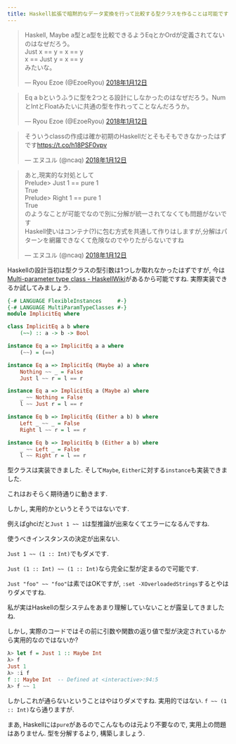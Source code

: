 ```yaml
---
title: Haskell拡張で暗黙的なデータ変換を行って比較する型クラスを作ることは可能ですが, 少なくとも私の素朴な実装は実用的ではない
---
```


<blockquote class="twitter-tweet" data-lang="ja"><p lang="ja" dir="ltr">Haskell, Maybe a型とa型を比較できるようEqとかOrdが定義されてないのはなぜだろう。<br />Just x == y = x == y<br />x == Just y = x == y<br />みたいな。</p>&mdash; Ryou Ezoe (@EzoeRyou) <a href="https://twitter.com/EzoeRyou/status/951695642555854853?ref_src=twsrc%5Etfw">2018年1月12日</a></blockquote>

<blockquote class="twitter-tweet" data-lang="ja"><p lang="ja" dir="ltr">Eq a bというふうに型を2つとる設計にしなかったのはなぜだろう。NumとIntとFloatみたいに共通の型を作れってことなんだろうか。</p>&mdash; Ryou Ezoe (@EzoeRyou) <a href="https://twitter.com/EzoeRyou/status/951700392206725120?ref_src=twsrc%5Etfw">2018年1月12日</a></blockquote>

<blockquote class="twitter-tweet" data-lang="ja"><p lang="ja" dir="ltr">そういうclassの作成は確か初期のHaskellだとそもそもできなかったはずです<a href="https://t.co/h18PSF0vpv">https://t.co/h18PSF0vpv</a></p>&mdash; エヌユル (@ncaq) <a href="https://twitter.com/ncaq/status/951705234618834944?ref_src=twsrc%5Etfw">2018年1月12日</a></blockquote>

<blockquote class="twitter-tweet" data-lang="ja"><p lang="ja" dir="ltr">あと,現実的な対処として<br />Prelude&gt; Just 1 == pure 1<br />True<br />Prelude&gt; Right 1 == pure 1<br />True<br />のようなことが可能でなので別に分解が統一されてなくても問題がないです<br />Haskell使いはコンテナ(?)に包む方式を共通して作りはしますが,分解はパターンを網羅できなくて危険なのでやりたがらないですね</p>&mdash; エヌユル (@ncaq) <a href="https://twitter.com/ncaq/status/951706757440548864?ref_src=twsrc%5Etfw">2018年1月12日</a></blockquote>

Haskellの設計当初は型クラスの型引数は1つしか取れなかったはずですが,
今は[Multi-parameter type class - HaskellWiki](https://wiki.haskell.org/Multi-parameter_type_class)があるから可能ですね.
実際実装できるか試してみましょう.

~~~hs
{-# LANGUAGE FlexibleInstances     #-}
{-# LANGUAGE MultiParamTypeClasses #-}
module ImplicitEq where

class ImplicitEq a b where
    (~~) :: a -> b -> Bool

instance Eq a => ImplicitEq a a where
    (~~) = (==)

instance Eq a => ImplicitEq (Maybe a) a where
    Nothing ~~ _ = False
    Just l ~~ r = l == r

instance Eq a => ImplicitEq a (Maybe a) where
    _ ~~ Nothing = False
    l ~~ Just r = l == r

instance Eq b => ImplicitEq (Either a b) b where
    Left _ ~~ _ = False
    Right l ~~ r = l == r

instance Eq b => ImplicitEq b (Either a b) where
    _ ~~ Left _ = False
    l ~~ Right r = l == r
~~~

型クラスは実装できました.
そして`Maybe`, `Either`に対する`instance`も実装できました.

これはおそらく期待通りに動きます.

しかし,
実用的かというとそうではないです.

例えばghciだと`Just 1 ~~ 1`は型推論が出来なくてエラーになるんですね.

使うべきインスタンスの決定が出来ない.

`Just 1 ~~ (1 :: Int)`でもダメです.

`Just (1 :: Int) ~~ (1 :: Int)`なら完全に型が定まるので可能です.

`Just "foo" ~~ "foo"`は素ではOKですが,
`:set -XOverloadedStrings`するとやはりダメですね.

私が実はHaskellの型システムをあまり理解していないことが露呈してきましたね.

しかし,
実際のコードではその前に引数や関数の返り値で型が決定されているから実用的なのではないか?

~~~hs
λ> let f = Just 1 :: Maybe Int
λ> f
Just 1
λ> :i f
f :: Maybe Int 	-- Defined at <interactive>:94:5
λ> f ~~ 1
~~~

しかしこれが通らないということはやはりダメですね.
実用的ではない.
`f ~~ (1 :: Int)`なら通りますが.

まあ,
Haskellには`pure`があるのでこんなものは元より不要なので,
実用上の問題はありません.
型を分解するより,
構築しましょう.
